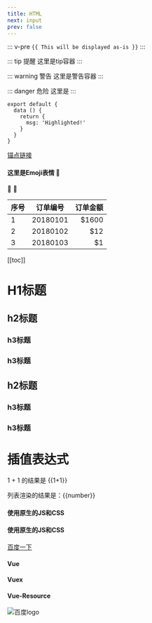 ```yaml
---
title: HTML
next: input
prev: false
---
```


::: v-pre
`{{ This will be displayed as-is }}`
:::

::: tip 提醒
这里是tip容器
:::

::: warning 警告
这里是警告容器
:::

::: danger 危险
这里是
:::

``` js{2}
export default {
  data () {
    return {
      msg: 'Highlighted!'
    }
  }
}
```
[锚点链接](/html#H1标题)
#### 这里是Emoji表情 :tada:
:100: :rocket:

| 序号          | 订单编号      | 订单金额|
| -------------|:-------------:| ------:|
| 1             | 20180101     | $1600  |
| 2             | 20180102     |   $12  |
| 3             | 20180103     |    $1  |
[[toc]]

# H1标题

## h2标题
### h3标题
### h3标题

## h2标题
### h3标题
### h3标题


# 插值表达式
1 + 1 的结果是 {{1+1}}

列表渲染的结果是：<span v-for="number in 5">{{number}}</span>

<!--样式内容-->
<style>
.box {
  width: 100%;
  height: 100px;
  line-height: 100px;
  text-align: center;
  color: #fff;
  background-color: #58a;
}
</style>

<!--.md内容-->
#### 使用原生的JS和CSS
<div id="container"></div>

<!--js内容-->
<script>
window.onload = function() {
  var dom = document.getElementById('container');
  dom.innerHTML = 'box content'
  dom.className = 'box'
}
</script>


<!--样式内容-->
<style lang="stylus">
.box
  width: 100%
  height: 100px
  line-height: 100px
  text-align: center
  color: #fff
  background-color: #fb3
</style>

<!--.md内容-->
#### 使用原生的JS和CSS
<div id="container"></div>

<!--js内容-->
<script>
window.onload = function() {
  var dom = document.getElementById('container');
  dom.innerHTML = 'box content'
  dom.className = 'box'
}
</script>


[百度一下](https://www.baidu.com)


#### Vue <Badge text="2.5.0+"/> 
#### Vuex <Badge text="beta" type="warn" vertical="top"/> 
#### Vue-Resource<Badge text="废弃" vertical="middle" type="error"/>

![百度logo](https://www.baidu.com/logo.png)
